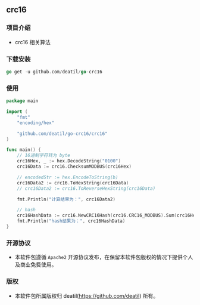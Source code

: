 ## crc16


### 项目介绍

*  crc16 相关算法


### 下载安装

~~~go
go get -u github.com/deatil/go-crc16
~~~


### 使用

~~~go
package main

import (
    "fmt"
    "encoding/hex"

    "github.com/deatil/go-crc16/crc16"
)

func main() {
    // 16进制字符转为 byte
    crc16Hex, _ := hex.DecodeString("0100")
    crc16Data := crc16.ChecksumMODBUS(crc16Hex)

    // encodedStr := hex.EncodeToString(b)
    crc16Data2 := crc16.ToHexString(crc16Data)
    // crc16Data2 := crc16.ToReverseHexString(crc16Data)

    fmt.Println("计算结果为：", crc16Data2)

    // hash
    crc16HashData := crc16.NewCRC16Hash(crc16.CRC16_MODBUS).Sum(crc16Hex)
    fmt.Println("hash结果为：", crc16HashData)
}
~~~


### 开源协议

*  本软件包遵循 `Apache2` 开源协议发布，在保留本软件包版权的情况下提供个人及商业免费使用。


### 版权

*  本软件包所属版权归 deatil(https://github.com/deatil) 所有。
